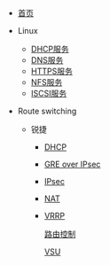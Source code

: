 <!-- docs/_sidebar.md -->

* [首页](/)

* Linux
  * [DHCP服务](01/dhcp/)
  * [DNS服务](01/dns/)
  * [HTTPS服务](01/https/)
  * [NFS服务](01/nfs/)
  * [ISCSI服务](01/iscsi/)

* Route switching

  * 锐捷

    * [DHCP](02/ruijie/dhcp/)

    * [GRE over IPsec](02/ruijie/greoveripsec/)

    * [IPsec](02/ruijie/ipsec/)

    * [NAT](02/ruijie/nat/)

    * [VRRP](02/ruijie/vrrp/)

      [路由控制](02/ruijie/pbr/)

      [VSU](02/ruijie/vsu/)
      
      

